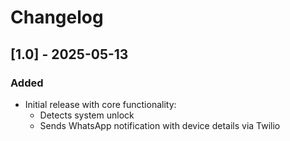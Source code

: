 # Changelog

## [1.0] - 2025-05-13
### Added
- Initial release with core functionality:
  - Detects system unlock
  - Sends WhatsApp notification with device details via Twilio
